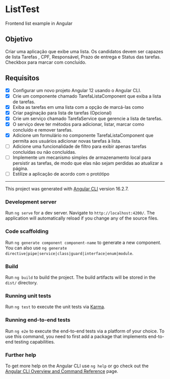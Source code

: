 # ListTest
Frontend list example in Angular

## Objetivo
Criar uma aplicação que exibe uma lista. 
Os candidatos devem ser capazes de lista Tarefas , CPF, Responsável, Prazo de entrega e  Status das tarefas. Checkbox para marcar com concluído.

## Requisitos
- [x] Configurar um novo projeto Angular 12 usando o Angular CLI.
- [x] Crie um componente chamado TarefaListaComponent que exiba a lista de tarefas.
- [x] Exiba as tarefas em uma lista com a opção de marcá-las como 
- [x] Criar paginação para lista de tarefas (Opcional)
- [x] Crie um serviço chamado TarefaService que gerencie a lista de tarefas. 
- [x] O serviço deve ter métodos para adicionar, listar, marcar como concluído e remover tarefas.
- [x] Adicione um formulário no componente TarefaListaComponent que permita aos usuários adicionar novas tarefas à lista.
- [ ] Adicione uma funcionalidade de filtro para exibir apenas tarefas concluídas ou não concluídas.
- [ ] Implemente um mecanismo simples de armazenamento local para persistir as tarefas, de modo que elas não sejam perdidas ao atualizar a página.
- [ ] Estilize a aplicação de acordo com o protótipo  

--------

This project was generated with [Angular CLI](https://github.com/angular/angular-cli) version 16.2.7.
### Development server
Run `ng serve` for a dev server. Navigate to `http://localhost:4200/`. The application will automatically reload if you change any of the source files.

### Code scaffolding
Run `ng generate component component-name` to generate a new component. You can also use `ng generate directive|pipe|service|class|guard|interface|enum|module`.

### Build
Run `ng build` to build the project. The build artifacts will be stored in the `dist/` directory.

### Running unit tests
Run `ng test` to execute the unit tests via [Karma](https://karma-runner.github.io).

### Running end-to-end tests
Run `ng e2e` to execute the end-to-end tests via a platform of your choice. To use this command, you need to first add a package that implements end-to-end testing capabilities.

### Further help
To get more help on the Angular CLI use `ng help` or go check out the [Angular CLI Overview and Command Reference](https://angular.io/cli) page.

